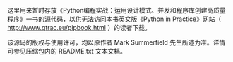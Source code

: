 这里用来暂时存放《Python编程实战：运用设计模式、并发和程序库创建高质量程序》一书的源代码，以供无法访问本书英文版《Python in Practice》网站（ http://www.qtrac.eu/pipbook.html ）的读者下载。

该源码的版权与使用许可，均以原作者 Mark Summerfield 先生所述为准。详情可参见压缩包内的 README.txt 文本文档。
